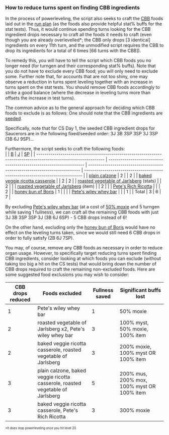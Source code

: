 ### How to reduce turns spent on finding CBB ingredients

In the process of powerleveling, the script also seeks to craft the [CBB](https://kol.coldfront.net/thekolwiki/index.php/Cookbookbat) foods laid out in the [run plan](https://github.com/Pantocyclus/InstantSCCS/blob/main/RUNPLAN.md) (as the foods also provide helpful stat% buffs for the stat tests). Thus, it would continue spending turns looking for the CBB ingredient drops necessary to craft all the foods it needs to craft (even though you are already overlevelled\*; the CBB only drops [3 identical] ingredients on every 11th turn, and the unmodified script requires the CBB to drop its ingredients for a total of 6 times [66 turns with the CBB]).<br/>

To remedy this, you will have to tell the script which CBB foods you no longer need (for turngen and their corresponding stat% buffs). Note that you do not have to exclude every CBB food; you will only need to exclude some. Further note that, for accounts that are not too shiny, one may observe a reduction in turns spent leveling together with an increase in turns spent on the stat tests. You should remove CBB foods accordingly to strike a good balance (where the decrease in leveling turns more than offsets the increase in test turns).<br/>

The common advice as to the general approach for deciding which CBB foods to exclude is as follows: One should note that the CBB ingredients are [seeded](https://docs.google.com/spreadsheets/d/10j0B1DTw64a-CaaBwMjiCJTTsGWOx0h4_KWpiAItB8s/edit).<br/>

Specifically, note that for CS Day 1, the seeded CBB ingredient drops for Saucerors are in the following fixed/seeded order: 3J 3B 3SP 3SP 3J 3SP (3B 6J 9SP)...<br/>

Furthermore, the script seeks to craft the following foods:<br/>
| | [B](https://kol.coldfront.net/thekolwiki/index.php/Yeast_of_Boris) | [J](https://kol.coldfront.net/thekolwiki/index.php/Vegetable_of_Jarlsberg) | [SP](https://kol.coldfront.net/thekolwiki/index.php/St._Sneaky_Pete%27s_Whey) |
| --------------------------------------------------------------------------------------------------------------- | ------------------------------------------------------------------ | -------------------------------------------------------------------------- | ----------------------------------------------------------------------------- |
| [plain calzone](https://kol.coldfront.net/thekolwiki/index.php/Plain_calzone) | 2 | | 2 |
| [baked veggie ricotta casserole](https://kol.coldfront.net/thekolwiki/index.php/Baked_veggie_ricotta_casserole) | | 2 | 2 |
| [roasted vegetable of Jarlsberg](https://kol.coldfront.net/thekolwiki/index.php/Roasted_vegetable_of_Jarlsberg) (stats) | | 2 | |
| [roasted vegetable of Jarlsberg](https://kol.coldfront.net/thekolwiki/index.php/Roasted_vegetable_of_Jarlsberg) (item) | | 2 | |
| [Pete's Rich Ricotta](https://kol.coldfront.net/thekolwiki/index.php/Pete%27s_rich_ricotta) | | | 2 |
| [honey bun of Boris](https://kol.coldfront.net/thekolwiki/index.php/Honey_bun_of_Boris) | 1 | | |
| [Pete's wiley whey bar](https://kol.coldfront.net/thekolwiki/index.php/Pete%27s_wiley_whey_bar) | | | 1 |
| Total | 3 | 6 | 7 |

By excluding [Pete's wiley whey bar](https://kol.coldfront.net/thekolwiki/index.php/Pete%27s_wiley_whey_bar) (at a cost of [50% moxie](https://kol.coldfront.net/thekolwiki/index.php/Awfully_Wily) and 5 turngen while saving 1 fullness), we can craft all the remaining CBB foods with just 3J 3B 3SP 3SP 3J (3B 6J 6SP) - 5 CBB drops instead of 6!<br/>

On the other hand, excluding only the [honey bun of Boris](https://kol.coldfront.net/thekolwiki/index.php/Honey_bun_of_Boris) would have no effect on the leveling turns taken, since we would still need 6 CBB drops in order to fully satisfy (2B 6J 7SP).<br/>

You may, of course, remove any CBB foods as necessary in order to reduce organ usage. However, to specifically target reducing turns spent finding CBB ingredients, consider looking at which foods you can exclude (without taking too big a hit on the CS tests) that would bring down the number of CBB drops required to craft the remaining non-excluded foods. Here are some suggested food exclusions you may wish to consider:<br/>

| CBB drops reduced | Foods excluded                                                                | Fullness saved | Significant buffs lost                     |
| ----------------- | ----------------------------------------------------------------------------- | -------------- | ------------------------------------------ |
| 1                 | Pete's wiley whey bar                                                         | 1              | 50% moxie                                  |
| 2                 | roasted vegetable of Jarlsberg x2, Pete's wiley whey bar                      | 3              | 100% myst, 50% moxie, 100% item            |
| 2                 | baked veggie ricotta casserole, roasted vegetable of Jarlsberg                | 3              | 200% moxie, 100% myst OR 100% item         |
| 3                 | plain calzone, baked veggie ricotta casserole, roasted vegetable of Jarlsberg | 5              | 200% mus, 200% mox, 100% myst OR 100% item |
| 3                 | baked veggie ricotta casserole, Pete's Rich Ricotta                           | 3              | 300% moxie                                 |

<sub><sup>\*It does stop powerleveling once you hit level 20.</sub></sup><br/>

